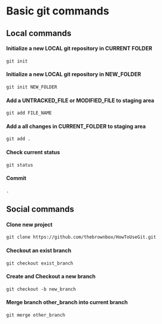 # Basic git commands
## Local commands
#### Initialize a new LOCAL git repository in CURRENT FOLDER
```git init```
#### Initialize a new LOCAL git repository in NEW_FOLDER
```git init NEW_FOLDER```
#### Add a UNTRACKED_FILE or MODIFIED_FILE to staging area
```git add FILE_NAME```
#### Add a all changes in CURRENT_FOLDER to staging area
```git add .```
#### Check current status
```git status```
#### Commit
```.```

## Social commands
#### Clone new project
```git clone https://github.com/thebrownbox/HowToUseGit.git```
#### Checkout an exist branch 
```git checkout exist_branch```
#### Create and Checkout a new branch
```git checkout -b new_branch```
#### Merge branch other_branch into current branch
```git merge other_branch```
